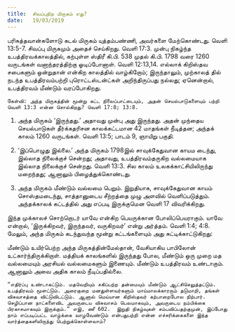 ```yaml
---
title:  சிவப்புநிற மிருகம் எது?
date:   19/03/2019
---
```


பரிசுத்தவான்களோடு கடல் மிருகம் யுத்தம்பண்ணி, அவர்களை மேற்கொண்டது. வெளி 13:5-7. சிவப்பு மிருகமும் அதைச் செய்கிறது. வெளி 17:3. முன்பு நிகழ்ந்த உபத்திரவக்காலத்தில், கற்புள்ள ஸ்திரீ கி.பி. 538 முதல் கி.பி. 1798 வரை 1260 வருடங்கள் வனாந்தரத்திற்கு ஓடிப்போனாள். வெளி 12:13,14.  எல்லாக் கிறிஸ்தவ சபைகளும் ஒன்றுதான் என்கிற காலத்தில் வாழ்கிறோம்; இருந்தாலும், முற்காலத் தில் நடந்த உபத்திரவம்பற்றி புரொட்டஸ்டன்ட்கள் அறிந்திருப்பது நல்லது; ஏனென்றால், உபத்திரவம் மீண்டும் வரப்போகிறது.

`கேள்வி: அந்த மிருகத்தின் மூன்று கட்ட நிலைப்பாட்டையும், அதன் செயல்பாடுகளையும் பற்றி வெளி 13:3 என்ன சொல்கிறது? வெளி 17:8; 13:8.`

1)	அந்த மிருகம் ‘இருந்தது.’  அதாவது முன்பு அது இருந்தது.  அதன் முந்தைய செயல்பாடுகள் தீர்க்கதரிசன காலக்கட்டமான 42 மாதங்கள் நீடித்தன; அந்தக் காலம் 1260 வருடங்கள். வெளி 13:5; பாடம் 9, ஞாயிறு பகுதி.

2)	‘இப்பொழுது இல்லை.’  அந்த மிருகம் 1798இல் சாவுக்கேதுவான காயம டைந்து, இல்லாத நிலைக்குச் சென்றது; அதாவது, உபத்திரவம்தருகிற வல்லமையாக இல்லாத நிலைக்குச் சென்றது.  வெளி 13:3.  சில காலம் உலகக்காட்சியிலிருந்து மறைந்தது; ஆனாலும் பிழைத்துக்கொண்டது.

3)	அந்த மிருகம் மீண்டும் வல்லமை பெறும். இறுதியாக, சாவுக்கேதுவான காயம் சொஸ்தமடைந்து, சாத்தானுடைய சீற்றத்தை முழு அளவில் வெளிப்படுத்தும்.  அந்தக்காலக் கட்டத்தில் அது எப்படி இருக்குமென வெளி 17 விவரிக்கிறது.

இந்த முக்காலச் சொற்றொடர் யாவே என்கிற பெயருக்கான போலிப்பெயராகும்.  யாவே என்றால், ‘இருக்கிறவர், இருந்தவர், வருகிறவர்’ என்று அர்த்தம். வெளி 1:4; 4:8.  மேலும், அந்த மிருகம் கடந்துவந்த மூன்று கட்டங்களையும் அது சுட்டிக்காட்டுகிறது:

மீண்டும் உயிர்பெற்ற அந்த மிருகத்தின்மேல்தான், வேசியாகிய பாபிலோன் உட்கார்ந்திருக்கிறாள்.  மத்தியக் காலங்களில் இருந்தது போல, மீண்டும் ஒரு முறை மத வல்லமையும் அரசியல் வல்லமைகளும் இணையும். மீண்டும் உபத்திரவம் உண்டாகும். ஆனாலும் அவை அதிக காலம் நீடிப்பதில்லை.

`“எதிர்ப்பு உண்டாகட்டும். மதவெறியும் சகிப்பற்ற தன்மையும் மீண்டும் ஆட்சிசெலுத்தட்டும். உபத்திரவம் மூளட்டும். அரைகுறை மனதுள்ளவர்களும் மாய்மாலக்காரரும் தடுமாறி, தங்கள் விசுவாசத்தை விட்டுவிடட்டும். ஆனால் மெய்யான கிறிஸ்தவர் கற்பாறைபோல நிற்பார். செழிப்பான நாட்களைவிட அவருடைய விசுவாசம் பெலமாகவும், அவருடைய நம்பிக்கை பிரகாசமாகவும் இருக்கும்.” எஇ, ணீ 602.  இறுதி நிகழ்வுகள் சம்பவிப்பதற்குமுன், இப்போது நாம் எப்படிப்பட்ட வாழ்க்கை வாழவேண்டும் என்பதுபற்றி என்ன எச்சரிக்கைகளை இந்த வார்த்தைகளிலிருந்து பெற்றுக்கொள்ளலாம்?`